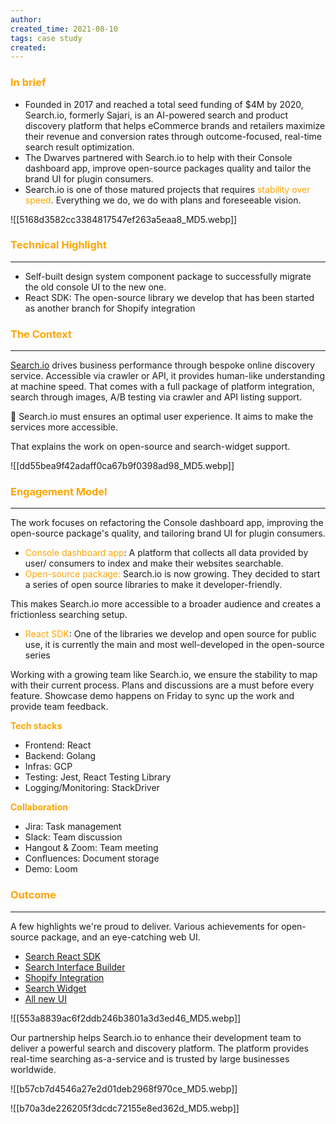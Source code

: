 ```yaml
---
author: 
created_time: 2021-08-10
tags: case study
created: 
---
```


### <span style='color:orange'>In brief</span>

* Founded in 2017 and reached a total seed funding of $4M by 2020, Search.io, formerly Sajari, is an AI-powered search and product discovery platform that helps eCommerce brands and retailers maximize their revenue and conversion rates through outcome-focused, real-time search result optimization.
* The Dwarves partnered with Search.io to help with their Console dashboard app, improve open-source packages quality and tailor the brand UI for plugin consumers.
* Search.io is one of those matured projects that requires <span style='color:orange'>stability over speed</span><span style='color:purple'>.</span> Everything we do, we do with plans and foreseeable vision.

![[5168d3582cc3384817547ef263a5eaa8_MD5.webp]]


### <span style='color:orange'>Technical Highlight</span>

---

* Self-built design system component package to successfully migrate the old console UI to the new one.
* React SDK: The open-source library we develop that has been started as another branch for Shopify integration

### <span style='color:orange'>The Context</span>

---

<!-- column_list 253f71c3-dd65-4982-a2fb-7b51814b1f94 -->

<!-- column 022182fa-06bb-4d25-b781-f865c53099d5 -->

[Search.io](http://search.io/) drives business performance through bespoke online discovery service. Accessible via crawler or API, it provides human-like understanding at machine speed.
That comes with a full package of platform integration, search through images, A/B testing via crawler and API listing support.


<!-- column 058e573e-b6b1-4d89-9c9e-185a6b75a16c -->

🔸 Search.io must ensures an optimal user experience. It aims to make the services more accessible. 

That explains the work on open-source and search-widget support.

![[dd55bea9f42adaff0ca67b9f0398ad98_MD5.webp]]


### <span style='color:orange'>Engagement Model</span>

---

The work focuses on refactoring the Console dashboard app, improving the open-source package's quality, and tailoring brand UI for plugin consumers.

* <span style='color:orange'>Console dashboard app</span>: A platform that collects all data provided by user/ consumers to index and make their websites searchable. 
* <span style='color:orange'>Open-source package:</span> Search.io is now growing. They decided to start a series of open source libraries to make it developer-friendly. 

This makes Search.io more accessible to a broader audience and creates a frictionless searching setup.

* <span style='color:orange'>React SDK</span>: One of the libraries we develop and open source for public use, it is currently the main and most well-developed in the open-source series

Working with a growing team like Search.io, we ensure the stability to map with their current process. Plans and discussions are a must before every feature. Showcase demo happens on Friday to sync up the work and provide team feedback.

<!-- column_list 13f63c3a-85b4-4b6d-9f34-456773cfca4a -->

<!-- column 75770711-d8fb-4cfc-87ad-366cd45ea2cd -->

<span style='color:orange'>**Tech stacks**</span>

* Frontend: React
* Backend: Golang
* Infras: GCP
* Testing: Jest, React Testing Library
* Logging/Monitoring: StackDriver

<!-- column 37797cb7-39eb-4bb9-980c-f0b14870ef96 -->

<span style='color:orange'>**Collaboration**</span>

* Jira: Task management
* Slack: Team discussion
* Hangout & Zoom: Team meeting
* Confluences: Document storage
* Demo: Loom

### <span style='color:orange'>Outcome</span>

---

<!-- column_list 039762d0-2411-469f-b90e-3ce744505f07 -->

<!-- column 6a6276f5-e8e8-4ad7-b6d5-2d430faa6756 -->

A few highlights we're proud to deliver. Various achievements for open-source package, and an eye-catching web UI.

* <span style='color:orange'>[Search React SDK](https://www.sajari.com/blog/new-search-react-sdk)</span>
* <span style='color:orange'>[Search Interface Builder](https://www.sajari.com/blog/new-search-interface-builder)</span>
* <span style='color:orange'>[Shopify Integration](https://www.sajari.com/blog/shopify-search)</span>
* <span style='color:orange'>[Search Widget](https://docs.sajari.com/user-guide/integrating-search/widget/)</span>
* <span style='color:orange'>[All new UI](https://www.sajari.com/blog/meet-the-all-new-sajari)</span>

<!-- column 7faa84c5-e3a8-4ba3-a86a-047f60d0a9be -->

![[553a8839ac6f2ddb246b3801a3d3ed46_MD5.webp]]

Our partnership helps Search.io to enhance their development team to deliver a powerful search and discovery platform. The platform provides real-time searching as-a-service and is trusted by large businesses worldwide. 


<!-- column_list d31bacd6-5b43-475d-94f1-e9bb12f104b6 -->

<!-- column 41336ad3-5d85-48e9-aa09-21179a252674 -->

![[b57cb7d4546a27e2d01deb2968f970ce_MD5.webp]]

<!-- column e519ad25-0515-4c2a-a88f-c084aad2e880 -->

![[b70a3de226205f3dcdc72155e8ed362d_MD5.webp]]
